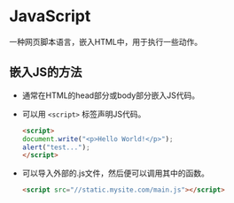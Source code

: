 # JavaScript

一种网页脚本语言，嵌入HTML中，用于执行一些动作。

## 嵌入JS的方法

- 通常在HTML的head部分或body部分嵌入JS代码。
- 可以用 `<script>` 标签声明JS代码。

    ```html
    <script>
    document.write("<p>Hello World!</p>");
    alert("test...");
    </script>
    ```

- 可以导入外部的.js文件，然后便可以调用其中的函数。

    ```html
    <script src="//static.mysite.com/main.js"></script>
    ```
